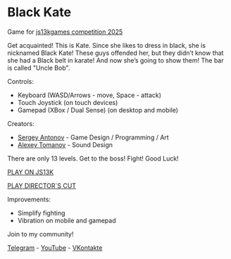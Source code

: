 # Black Kate

Game for [js13kgames competition 2025](https://js13kgames.com/)

Get acquainted! This is Kate. Since she likes to dress in black, she is nicknamed Black Kate! These guys offended her, but they didn’t know that she had a Black belt in karate! And now she’s going to show them! The bar is called "Uncle Bob".

Controls:
- Keyboard (WASD/Arrows - move, Space - attack)
- Touch Joystick (on touch devices)
- Gamepad (XBox / Dual Sense) (on desktop and mobile)

Creators: 
- [Sergey Antonov](https://t.me/antonovcoder) - Game Design / Programming / Art
- [Alexey Tomanov](https://t.me/dbcolls_flow) - Sound Design

There are only 13 levels. Get to the boss! Fight! Good Luck!

[PLAY ON JS13K](https://js13kgames.com/2025/games/black-kate)

[PLAY DIRECTOR`S CUT](https://superman2211.github.io/black-cat/dist/build/)

Improvements:
- Simplify fighting
- Vibration on mobile and gamepad

Join to my community!

[Telegram](https://t.me/antonovcoder) - [YouTube](https://www.youtube.com/@antonovcoder) - [VKontakte](https://vk.com/antonovcoder) 
